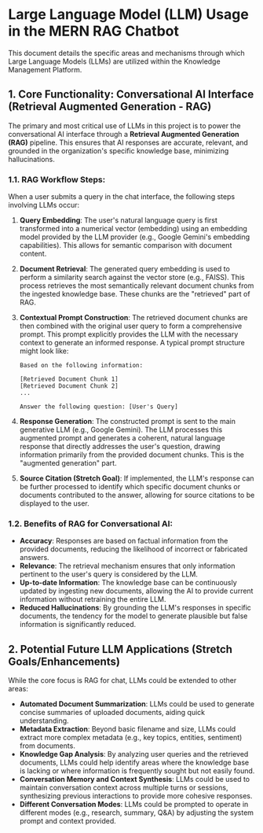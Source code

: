 # Large Language Model (LLM) Usage in the MERN RAG Chatbot

This document details the specific areas and mechanisms through which Large Language Models (LLMs) are utilized within the Knowledge Management Platform.

## 1. Core Functionality: Conversational AI Interface (Retrieval Augmented Generation - RAG)

The primary and most critical use of LLMs in this project is to power the conversational AI interface through a **Retrieval Augmented Generation (RAG)** pipeline. This ensures that AI responses are accurate, relevant, and grounded in the organization's specific knowledge base, minimizing hallucinations.

### 1.1. RAG Workflow Steps:

When a user submits a query in the chat interface, the following steps involving LLMs occur:

1.  **Query Embedding**: The user's natural language query is first transformed into a numerical vector (embedding) using an embedding model provided by the LLM provider (e.g., Google Gemini's embedding capabilities). This allows for semantic comparison with document content.

2.  **Document Retrieval**: The generated query embedding is used to perform a similarity search against the vector store (e.g., FAISS). This process retrieves the most semantically relevant document chunks from the ingested knowledge base. These chunks are the "retrieved" part of RAG.

3.  **Contextual Prompt Construction**: The retrieved document chunks are then combined with the original user query to form a comprehensive prompt. This prompt explicitly provides the LLM with the necessary context to generate an informed response. A typical prompt structure might look like:

    ```
    Based on the following information:

    [Retrieved Document Chunk 1]
    [Retrieved Document Chunk 2]
    ...

    Answer the following question: [User's Query]
    ```

4.  **Response Generation**: The constructed prompt is sent to the main generative LLM (e.g., Google Gemini). The LLM processes this augmented prompt and generates a coherent, natural language response that directly addresses the user's question, drawing information primarily from the provided document chunks. This is the "augmented generation" part.

5.  **Source Citation (Stretch Goal)**: If implemented, the LLM's response can be further processed to identify which specific document chunks or documents contributed to the answer, allowing for source citations to be displayed to the user.

### 1.2. Benefits of RAG for Conversational AI:

-   **Accuracy**: Responses are based on factual information from the provided documents, reducing the likelihood of incorrect or fabricated answers.
-   **Relevance**: The retrieval mechanism ensures that only information pertinent to the user's query is considered by the LLM.
-   **Up-to-date Information**: The knowledge base can be continuously updated by ingesting new documents, allowing the AI to provide current information without retraining the entire LLM.
-   **Reduced Hallucinations**: By grounding the LLM's responses in specific documents, the tendency for the model to generate plausible but false information is significantly reduced.

## 2. Potential Future LLM Applications (Stretch Goals/Enhancements)

While the core focus is RAG for chat, LLMs could be extended to other areas:

-   **Automated Document Summarization**: LLMs could be used to generate concise summaries of uploaded documents, aiding quick understanding.
-   **Metadata Extraction**: Beyond basic filename and size, LLMs could extract more complex metadata (e.g., key topics, entities, sentiment) from documents.
-   **Knowledge Gap Analysis**: By analyzing user queries and the retrieved documents, LLMs could help identify areas where the knowledge base is lacking or where information is frequently sought but not easily found.
-   **Conversation Memory and Context Synthesis**: LLMs could be used to maintain conversation context across multiple turns or sessions, synthesizing previous interactions to provide more cohesive responses.
-   **Different Conversation Modes**: LLMs could be prompted to operate in different modes (e.g., research, summary, Q&A) by adjusting the system prompt and context provided.